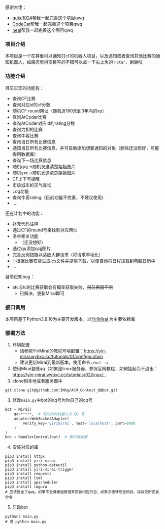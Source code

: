 感谢大佬：
* [guke1024](https://github.com/guke1024)帮我一起完善这个项目qwq
* [CodeCat](https://github.com/CodeCat-maker)帮我一起完善这个项目qwq
* [neal](https://github.com/neal2018)帮我一起完善这个项目qwq

### 项目介绍
本项目是一个在群里可以通知打cf的机器人项目，以及通知或者查询其他比赛的通知机器人，如果您觉得项目写的不错可以点一下右上角的✨`Star`，谢谢啦


### 功能介绍
目前实现的功能有：
* 查询CF比赛
* 查询对应id的cf分数
* 随机CF round网址（随机近180天到3年内的vp）
* 查询AtCoder比赛
* 查询AtCoder对应id的rating分数
* 查询力扣的比赛
* 查询牛客比赛
* 查询当日所有比赛信息
* 通知当日所有比赛信息，并可自助添加想要通知的对象（删除还没想好，可能得用数据库）
* 查询下一场比赛信息
* 随机qcjj->随机发送清楚姐姐图片
* 随机yxc->随机发送清楚姐姐图片
* CF上下号提醒
* 市级城市的天气查询
* Log功能
* 查询牛客rating（目前功能不完善，不建议使用）
* ....

还在计划中的功能：
* 补充代码注释
* 通过CF的round号来找到对应网址
* 洛谷相关功能
  * （还没想好）
* 通过qq添加qcjj图片
* 完善反爬措施以适应大群请求（将请求本地化）
* ✨根据比赛安排生成ics文件并提供下载，以便自动将日程加载到电脑日历中
* ...

目前已知bug：
* atc与lc的比赛获取会有概率获取失败，~~目前原因不明~~
  * 已解决，更新Mirai即可

### 接口调用
本项目基于Python3.8.10为主要开发版本，以[YiriMirai](https://github.com/YiriMiraiProject/YiriMirai) 为主要依赖库

### 部署方法

1. 环境配置
   * 请参照YiriMirai的教程环境配置：https://yiri-mirai.wybxc.cc/tutorials/01/configuration
   * 建议更新Mirai到最新版本，使用命令`./mcl -u`
2. 使用Mirai登陆qq（如果是linux服务器，参照官网教程，如何挂起而不退出：https://yiri-mirai.wybxc.cc/tutorials/02/linux）
3. clone到本地或者服务器中
~~~shell
git clone git@github.com:INGg/ACM_Contest_QQbot.git
~~~
3. 修改`main.py`中bot的qq号为你自己的qq号
~~~python
bot = Mirai(
    qq=*****,  # 改成你的机器人的 QQ 号
    adapter=WebSocketAdapter(
        verify_key='yirimirai', host='localhost', port=8080
    )
)
hdc = HandlerControl(bot)  # 事件接收器
~~~
4. 安装对应的库
~~~shell
pip3 install httpx
pip3 install yiri-mirai
pip3 install python-dateutil
pip3 install yiri-mirai-trigger
pip3 install requests
pip3 install lxml
pip3 install apscheduler
pip3 install loguru
# 应该是全了qwq，如果不全请根据报错来安装相应的包，如果方便请您告知我，我将更新安装命令
~~~

5. 启动bot
~~~shell
python3 main.py
# 或 python main.py
~~~